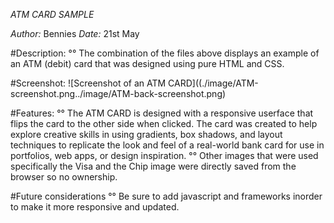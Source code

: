 *ATM CARD SAMPLE*

*Author:* Bennies 
*Date:* 21st May

#Description:
°° The combination of the files above displays an example of an ATM (debit) card that was designed using pure HTML and CSS.

#Screenshot:
![Screenshot of an ATM CARD]((./image/ATM-screenshot.png../image/ATM-back-screenshot.png)

#Features:
°° The ATM CARD is designed with a responsive userface that flips the card to the other side when clicked. The card was created to help explore creative skills in using gradients, box shadows, and layout techniques to replicate the look and feel of a real-world bank card for use in portfolios, web apps, or design inspiration. 
°° Other images that were used specifically the Visa and the Chip image were directly saved from the browser so no ownership.

#Future considerations
°° Be sure to add javascript and frameworks inorder to make it more responsive and updated.